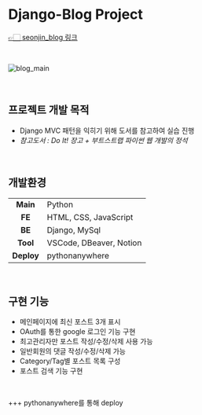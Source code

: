# Django-Blog Project

[👉🏻 seonjin_blog 링크](https://seonjin.pythonanywhere.com "개발블로그")

&nbsp;
&nbsp;

![blog_main](https://user-images.githubusercontent.com/126320580/224957898-1ab579b7-bc1c-4833-88f3-6cdcab0eae8d.png)

&nbsp;
&nbsp;

## 프로젝트 개발 목적

- Django MVC 패턴을 익히기 위해 도서를 참고하여 실습 진행
- _참고도서 : Do It! 장고 + 부트스트랩 파이썬 웹 개발의 정석_

&nbsp;
&nbsp;

## 개발환경

|            |                         |
| :--------: | ----------------------- |
|  **Main**  | Python                  |
|   **FE**   | HTML, CSS, JavaScript   |
|   **BE**   | Django, MySql           |
|  **Tool**  | VSCode, DBeaver, Notion |
| **Deploy** | pythonanywhere          |

&nbsp;
&nbsp;

## 구현 기능

- 메인페이지에 최신 포스트 3개 표시
- OAuth를 통한 google 로그인 기능 구현
- 최고관리자만 포스트 작성/수정/삭제 사용 가능
- 일반회원의 댓글 작성/수정/삭제 가능
- Category/Tag별 포스트 목록 구성
- 포스트 검색 기능 구현

&nbsp;

+++ pythonanywhere를 통해 deploy

&nbsp;
&nbsp;
